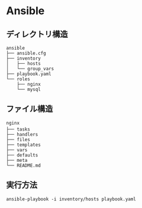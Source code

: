 # Ansible

## ディレクトリ構造

```
ansible
├── ansible.cfg
├── inventory
│   ├── hosts
│   └── group_vars
├── playbook.yaml
└── roles
    ├── nginx
    └── mysql
```

## ファイル構造

```
nginx
├── tasks　
├── handlers
├── files
├── templates
├── vars
├── defaults
├── meta
└── README.md
```

## 実行方法

```
ansible-playbook -i inventory/hosts playbook.yaml
```

